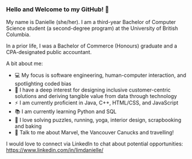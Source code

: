 ### Hello and Welcome to my GitHub! 👋

<!--
**itsdaniii/itsdaniii** is a ✨ _special_ ✨ repository because its `README.md` (this file) appears on your GitHub profile.

Here are some ideas to get you started:

- 🔭 I’m currently working on ...
- 🌱 I’m currently learning ...
- 👯 I’m looking to collaborate on ...
- 🤔 I’m looking for help with ...
- 💬 Ask me about ...
- 📫 How to reach me: ...
- 😄 Pronouns: ...
- ⚡ Fun fact: ...
- :jigsaw: I get excited about solving logic problems, crossover episodes
- :world_map: I hope my next travel destination will be: Spain

emoji reference sheet: https://github.com/ikatyang/emoji-cheat-sheet/blob/master/README.md
-->

My name is Danielle (she/her). I am a third-year Bachelor of Computer Science student (a second-degree program) at the University of British Columbia. 

In a prior life, I was a Bachelor of Commerce (Honours) graduate and a CPA-designated public accountant.

A bit about me:

- :computer: My focus is software engineering, human-computer interaction, and spotlighting coded bias
- :dart: I have a deep interest for designing inclusive customer-centric solutions and deriving tangible value from data through technology
- :zap: I am currently proficient in Java, C++, HTML/CSS, and JavaScript
- :books: I am currently learning Python and SQL
- :jigsaw: I love solving puzzles, running, yoga, interior design, scrapbooking and baking
- :speech_balloon: Talk to me about Marvel, the Vancouver Canucks and travelling!

I would love to connect via LinkedIn to chat about potential opportunities: https://www.linkedin.com/in/limdanielle/
